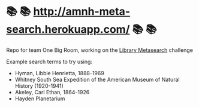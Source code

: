 # :books: :books: http://amnh-meta-search.herokuapp.com/ :books: :books: 

Repo for team One Big Room, working on the [Library Metasearch](https://github.com/amnh/HackTheStacks/wiki/Library-Metasearch) challenge

Example search terms to try using:

- Hyman, Libbie Henrietta, 1888-1969
- Whitney South Sea Expedition of the American Museum of Natural History (1920-1941)
- Akeley, Carl Ethan, 1864-1926
- Hayden Planetarium
